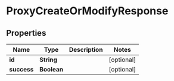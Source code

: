 
# ProxyCreateOrModifyResponse

## Properties
Name | Type | Description | Notes
------------ | ------------- | ------------- | -------------
**id** | **String** |  |  [optional]
**success** | **Boolean** |  |  [optional]



